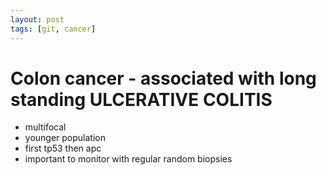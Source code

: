 ```yaml
---
layout: post
tags: [git, cancer]
---
```


# Colon cancer - associated with long standing ULCERATIVE COLITIS

- multifocal
- younger population
- first tp53 then apc
- important to monitor with regular random biopsies



